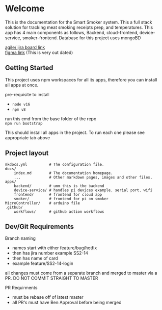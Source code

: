# Welcome

This is the documentation for the Smart Smoker system. This a full stack solution for tracking meat smoking receipts prep, and temperatures. This app has 4 main components as follows, Backend, cloud-frontend, device-service, smoker-frontend. Database for this project uses mongoBD<br>

[agile/ jira board link](https://smartsmokerv2.atlassian.net/jira/software/projects/SS2/boards/1)<br>
[figma link](https://www.figma.com/file/CMoUqq5JztkckkR3bkKhRe/Smart-Smoker-v2-UI?type=design&node-id=4-0&mode=design&t=oSKKdeh8lHfDtact-0) (This is very out dated)
## Getting Started

This project uses npm workspaces for all its apps, therefore you can install all apps at once. <br>

pre-requisite to install

 * `node v16`
 * `npm v8`

run this cmd from the base folder of the repo <br>
`npm run bootstrap` 

This should install all apps in the project. To run each one please see appropriate tab above

## Project layout

    mkdocs.yml          # The configuration file.
    docs/
        index.md        # The documentation homepage.
        ...             # Other markdown pages, images and other files.
    apps/
        backend/        # umm this is the backend
        device-service/ # handles pi devices example. serial port, wifi
        frontend/       # frontend for cloud app
        smoker/         # frontend for pi on smoker
    MicroController/    # arduino file
    .github/
        workflows/      # github action workflows


## Dev/Git Requirements

Branch naming
* names start with either feature/bug/hotfix
* then has jira number example SS2-14
* then has name of card
* example feature/SS2-14-login

all changes must come from a separate branch and merged to master via a PR. 
DO NOT COMMIT STRAIGHT TO MASTER

PR Requirments
* must be rebase off of latest master
* all PR's must have Ben Approval before being merged